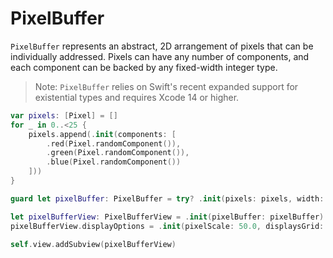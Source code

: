 # PixelBuffer
 
`PixelBuffer` represents an abstract, 2D arrangement of pixels that can be
individually addressed. Pixels can have any number of components, and each
component can be backed by any fixed-width integer type.

> Note: `PixelBuffer` relies on Swift's recent expanded support for existential
types and requires Xcode 14 or higher.

```swift
var pixels: [Pixel] = []
for _ in 0..<25 {
    pixels.append(.init(components: [
        .red(Pixel.randomComponent()),
        .green(Pixel.randomComponent()),
        .blue(Pixel.randomComponent())
    ]))
}

guard let pixelBuffer: PixelBuffer = try? .init(pixels: pixels, width: 5, height: 5) else { return }

let pixelBufferView: PixelBufferView = .init(pixelBuffer: pixelBuffer)
pixelBufferView.displayOptions = .init(pixelScale: 50.0, displaysGrid: true)

self.view.addSubview(pixelBufferView)
```
